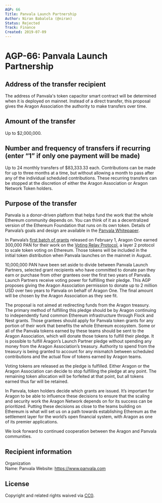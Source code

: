 ```yaml
---
AGP: 66
Title: Panvala Launch Partnership
Author: Niran Babalola (@niran)
Status: Rejected
Track: Finance
Created: 2019-07-09
---
```


# AGP-66: Panvala Launch Partnership

## Address of the transfer recipient
The address of Panvala's token capacitor smart contract will be determined when
it is deployed on mainnet. Instead of a direct transfer, this proposal gives
the Aragon Association the authority to make transfers over time.

## Amount of the transfer
Up to $2,000,000.

## Number and frequency of transfers if recurring (enter “1” if only one payment will be made)
Up to 24 monthly transfers of $83,333.33 each. Contributions can be made for up to three months
at a time, but without allowing a month to pass after any of the individual
scheduled contributions. These recurring transfers can be stopped at the
discretion of either the Aragon Association or Aragon Network Token holders.

## Purpose of the transfer

Panvala is a donor-driven platform that helps fund the work that the whole Ethereum community depends on. You can think of it as a decentralized version of the Ethereum Foundation that runs on its own token. Details of Panvala’s goals and design are available in the [Panvala Whitepaper](https://v.fastcdn.co/u/b75396d2/44139515-0-Panvala-Whitepaper-J.pdf).

In Panvala’s [first batch of grants](https://medium.com/@Panvala/twelve-grants-awarded-in-batch-one-of-panvala-token-grants-59b8df7422fe) released on February 1, Aragon One earned 300,000 PAN for their work on the [Voting Relay Protocol](https://forum.aragon.org/t/simple-voting-relay-protocol-optimistic-vote-tallying/473), a layer 2 protocol to scale token voting on Ethereum. Those tokens will be included in the initial token distribution when Panvala launches on the mainnet in August.

10,000,000 PAN have been set aside to divide between Panvala Launch Partners, selected grant recipients who have committed to donate pan they earn or purchase from other grantees over the first two years of Panvala. Launch Partners receive voting power for fulfilling their pledge. This AGP proposes giving the Aragon Association permission to donate up to 2 million USD over two years to Panvala on behalf of Aragon One. The final amount will be chosen by the Aragon Association as they see fit.

The proposal is not aimed at redirecting funds from the Aragon treasury. The primary method of fulfilling this pledge should be by Aragon continuing to independently fund common Ethereum infrastructure through Flock and Nest grants. Those grantees should apply for Panvala token grants for any portion of their work that benefits the whole Ethereum ecosystem. Some or all of the Panvala tokens earned by these teams should be sent to the Aragon Association, which will donate those tokens to fulfill their pledge. It is possible to fulfill Aragon’s Launch Partner pledge without spending any money from the Aragon Association’s treasury. Authority to spend from the treasury is being granted to account for any mismatch between scheduled contributions and the actual flow of tokens earned by Aragon teams.

Voting tokens are released as the pledge is fulfilled. Either Aragon or the Aragon Association can decide to stop fulfilling the pledge at any point. The remaining token allocation will be forfeited at that point, but all tokens earned thus far will be retained.

In Panvala, token holders decide which grants are issued. It’s important for Aragon to be able to influence these decisions to ensure that the scaling and security work the Aragon Network depends on for its success can be prioritized. Putting these decisions as close to the teams building on Ethereum is what will set us on a path towards establishing Ethereum as the settlement layer for the world’s open financial system, with Aragon as one of its premier applications.

We look forward to continued cooperation between the Aragon and Panvala communities.

## Recipient information

Organization  
Name: Panvala
Website:  https://www.panvala.com

## License
Copyright and related rights waived via [CC0](https://creativecommons.org/publicdomain/zero/1.0/).
